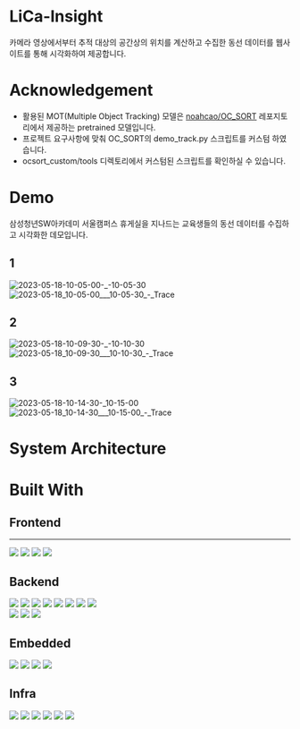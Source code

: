 # LiCa-Insight

카메라 영상에서부터 추적 대상의 공간상의 위치를 계산하고 수집한 동선 데이터를 웹사이트를 통해 시각화하여 제공합니다.

# Acknowledgement
- 활용된 MOT(Multiple Object Tracking) 모델은 [noahcao/OC_SORT](https://github.com/noahcao/OC_SORT) 레포지토리에서 제공하는 pretrained 모델입니다.
- 프로젝트 요구사항에 맞춰 OC_SORT의 demo_track.py 스크립트를 커스텀 하였습니다.
- ocsort_custom/tools 디렉토리에서 커스텀된 스크립트를 확인하실 수 있습니다. 

# Demo
삼성청년SW아카데미 서울캠퍼스 휴게실을 지나드는 교육생들의 동선 데이터를 수집하고 시각화한 데모입니다.

## 1
![2023-05-18-10-05-00-_-10-05-30](/uploads/f684ee5c65e988facd3243aa86961d78/2023-05-18-10-05-00-_-10-05-30.gif)
![2023-05-18_10-05-00___10-05-30_-_Trace](/uploads/45ce5debdccd528b67c4037951a7bf2b/2023-05-18_10-05-00___10-05-30_-_Trace.png)

## 2
![2023-05-18-10-09-30-_-10-10-30](/uploads/5c237162f8093707a77b8db76682ad27/2023-05-18-10-09-30-_-10-10-30.gif)
![2023-05-18_10-09-30___10-10-30_-_Trace](/uploads/7a36bd15ec5bb52ab7eecc75d6a71708/2023-05-18_10-09-30___10-10-30_-_Trace.png)

## 3
![2023-05-18-10-14-30-_10-15-00](/uploads/e8769046f209842f1959baea17ce29ab/2023-05-18-10-14-30-_10-15-00.gif)
![2023-05-18_10-14-30___10-15-00_-_Trace](/uploads/3b591f38522497943a255288d715162a/2023-05-18_10-14-30___10-15-00_-_Trace.png)

# System Architecture

# Built With
## Frontend
---
<div>
    <img src="https://img.shields.io/badge/next.js-000000?style=for-the-badge&logo=nextdotjs&logoColor=white">
    <img src="https://img.shields.io/badge/typescript-3178C6?style=for-the-badge&logo=typescript&logoColor=white">
    <img src="https://img.shields.io/badge/axios-5A29E4?style=for-the-badge&logo=axios&logoColor=white">
    <img src="https://img.shields.io/badge/recoil-3578e5?style=for-the-badge">
</div>

## Backend
<div>
    <img src="https://img.shields.io/badge/spring_boot-2.7.11-6DB33F?style=for-the-badge&logo=springboot&logoColor=white">
    <img src="https://img.shields.io/badge/spring_security-6DB33F?style=for-the-badge&logo=springsecurity&logoColor=white">
    <img src="https://img.shields.io/badge/jwt-0.9.1-000000?style=for-the-badge&logo=jsonwebtokens&logoColor=white">
    <img src="https://img.shields.io/badge/spring_amqp-6DB33F?style=for-the-badge&logo=spring&logoColor=white">
    <img src="https://img.shields.io/badge/spring_data_jpa-6DB33F?style=for-the-badge&logo=spring&logoColor=white">
    <img src="https://img.shields.io/badge/sendinblue-6.0.0-0092FF?style=for-the-badge&logo=sendinblue&logoColor=white">
    <img src="https://img.shields.io/badge/swagger-3.0.0-85EA2D?style=for-the-badge&logo=swagger&logoColor=white">
    <img src="https://img.shields.io/badge/gradle-7.6.1-02303A?style=for-the-badge&logo=gradle&logoColor=white">
    <br>
    <img src="https://img.shields.io/badge/python-3.9.13-3776AB?style=for-the-badge&logo=python&logoColor=white">
    <img src="https://img.shields.io/badge/pika-1.3.1-3776AB?style=for-the-badge&logo=python&logoColor=white">
    <img src="https://img.shields.io/badge/opencv-4.7.0-5C3EE8?style=for-the-badge&logo=opencv&logoColor=white">
</div>

## Embedded
<div>
    <img src="https://img.shields.io/badge/raspberrypi_4-CD2355?style=for-the-badge">
    <img src="https://img.shields.io/badge/python-3.9.13-3776AB?style=for-the-badge&logo=python&logoColor=white">
    <img src="https://img.shields.io/badge/pika-1.3.1-3776AB?style=for-the-badge&logo=python&logoColor=white">
    <img src="https://img.shields.io/badge/opencv-4.7.0-5C3EE8?style=for-the-badge&logo=opencv&logoColor=white">
</div>

## Infra
<img src="https://img.shields.io/badge/aws_ec2-FF9900?style=for-the-badge&logo=amazonec2&logoColor=white">
<img src="https://img.shields.io/badge/ubuntu-20.04_LTS-E95420?style=for-the-badge&logo=ubuntu&logoColor=white">
<img src="https://img.shields.io/badge/docker-2496ED?style=for-the-badge&logo=docker&logoColor=white">
<img src="https://img.shields.io/badge/jenkins-D24939?style=for-the-badge&logo=jenkins&logoColor=white">
<img src="https://img.shields.io/badge/rabbitmq-3--management-FF6600?style=for-the-badge&logo=rabbitmq&logoColor=white">
<img src="https://img.shields.io/badge/nginx-009639?style=for-the-badge&logo=nginx&logoColor=white">
